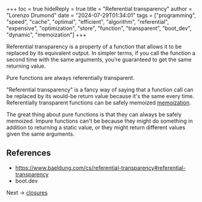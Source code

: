 +++
toc = true
hideReply = true
title = "Referential transparency"
author = "Lorenzo Drumond"
date = "2024-07-29T01:34:01"
tags = ["programming",  "speed",  "cache",  "optimal",  "efficient",  "algorithm",  "referential",  "expensive",  "optimization",  "store",  "function",  "transparent",  "boot_dev",  "dynamic",  "memoization"]
+++



Referential transparency is a property of a function that allows it to be replaced by its equivalent output. In simpler terms, if you call the function a second time with the same arguments, you’re guaranteed to get the same returning value.

Pure functions are always referentially transparent.

"Referential transparency" is a fancy way of saying that a function call can be replaced by its would-be return value because it's the same every time. Referentially transparent functions can be safely memoized [memoization](/wiki/memoization/).

The great thing about pure functions is that they can always be safely memoized. Impure functions can't be because they might do something in addition to returning a static value, or they might return different values given the same arguments.

## References

- https://www.baeldung.com/cs/referential-transparency#referential-transparency
- boot.dev

Next -> [closures](/wiki/closures/)
